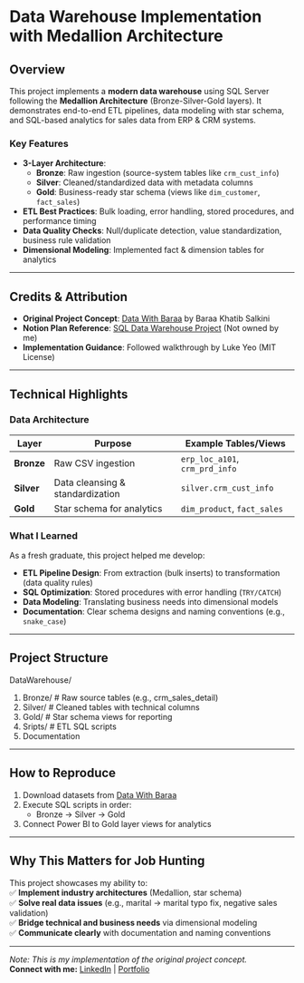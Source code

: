 # Data Warehouse Implementation with Medallion Architecture

## Overview
This project implements a **modern data warehouse** using SQL Server following the **Medallion Architecture** (Bronze-Silver-Gold layers). It demonstrates end-to-end ETL pipelines, data modeling with star schema, and SQL-based analytics for sales data from ERP & CRM systems.

### Key Features
- **3-Layer Architecture**:  
  - **Bronze**: Raw ingestion (source-system tables like `crm_cust_info`)  
  - **Silver**: Cleaned/standardized data with metadata columns  
  - **Gold**: Business-ready star schema (views like `dim_customer`, `fact_sales`)  
- **ETL Best Practices**: Bulk loading, error handling, stored procedures, and performance timing  
- **Data Quality Checks**: Null/duplicate detection, value standardization, business rule validation  
- **Dimensional Modeling**: Implemented fact & dimension tables for analytics  

---

## Credits & Attribution
- **Original Project Concept**: [Data With Baraa](https://datawithbaraa.substack.com/p/build-a-data-warehouse-from-scratch) by Baraa Khatib Salkini  
- **Notion Plan Reference**: [SQL Data Warehouse Project](https://thankful-pangolin-2ca.notion.site/SQL-Data-Warehouse-Project-16ed041640ef80489667cfe2f380b269) (Not owned by me)  
- **Implementation Guidance**: Followed walkthrough by Luke Yeo (MIT License)  

---

## Technical Highlights
### Data Architecture
| Layer       | Purpose                          | Example Tables/Views          |
|-------------|----------------------------------|-------------------------------|
| **Bronze**  | Raw CSV ingestion               | `erp_loc_a101`, `crm_prd_info`|
| **Silver**  | Data cleansing & standardization| `silver.crm_cust_info`        |
| **Gold**    | Star schema for analytics       | `dim_product`, `fact_sales`   |

### What I Learned
As a fresh graduate, this project helped me develop:  
- **ETL Pipeline Design**: From extraction (bulk inserts) to transformation (data quality rules)  
- **SQL Optimization**: Stored procedures with error handling (`TRY/CATCH`)  
- **Data Modeling**: Translating business needs into dimensional models  
- **Documentation**: Clear schema designs and naming conventions (e.g., `snake_case`)  

---

## Project Structure
DataWarehouse/
1) Bronze/ # Raw source tables (e.g., crm_sales_detail)
2) Silver/ # Cleaned tables with technical columns
3) Gold/ # Star schema views for reporting
4) Sripts/ # ETL SQL scripts
5) Documentation
---

## How to Reproduce
1. Download datasets from [Data With Baraa](https://datawithbaraa.substack.com)  
2. Execute SQL scripts in order:  
   - Bronze → Silver → Gold  
3. Connect Power BI to Gold layer views for analytics  

---

## Why This Matters for Job Hunting
This project showcases my ability to:  
✅ **Implement industry architectures** (Medallion, star schema)  
✅ **Solve real data issues** (e.g., marital → marital typo fix, negative sales validation)  
✅ **Bridge technical and business needs** via dimensional modeling  
✅ **Communicate clearly** with documentation and naming conventions  

---

*Note: This is my implementation of the original project concept.*  
**Connect with me:** [LinkedIn](https://linkedin.com/in/yourprofile) | [Portfolio](yourportfolio.link)  
